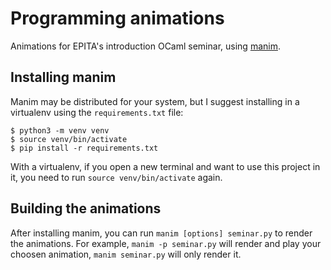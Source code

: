 # Programming animations

Animations for EPITA's introduction OCaml seminar, using
[manim](https://github.com/ManimCommunity/manim/#usage).

## Installing manim

Manim may be distributed for your system, but I suggest installing in a
virtualenv using the `requirements.txt` file:

```
$ python3 -m venv venv
$ source venv/bin/activate
$ pip install -r requirements.txt
```

With a virtualenv, if you open a new terminal and want to use this project in
it, you need to run `source venv/bin/activate` again.

## Building the animations

After installing manim, you can run `manim [options] seminar.py` to render the
animations. For example, `manim -p seminar.py` will render and play your choosen
animation, `manim seminar.py` will only render it.
